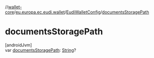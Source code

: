 //[wallet-core](../../../index.md)/[eu.europa.ec.eudi.wallet](../index.md)/[EudiWalletConfig](index.md)/[documentsStoragePath](documents-storage-path.md)

# documentsStoragePath

[androidJvm]\
var [documentsStoragePath](documents-storage-path.md): [String](https://kotlinlang.org/api/latest/jvm/stdlib/kotlin-stdlib/kotlin/-string/index.html)?
